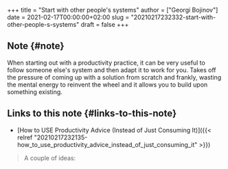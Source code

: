 +++
title = "Start with other people's systems"
author = ["Georgi Bojinov"]
date = 2021-02-17T00:00:00+02:00
slug = "20210217232332-start-with-other-people-s-systems"
draft = false
+++

## Note {#note}

When starting out with a productivity practice, it can be very useful to follow someone else's system and then
adapt it to work for you. Takes off the pressure of coming up with a solution from scratch and frankly, wasting
the mental energy to reinvent the wheel and it allows you to build upon something existing.


## Links to this note {#links-to-this-note}

-   [How to USE Productivity Advice (Instead of Just Consuming It)]({{< relref "20210217232135-how_to_use_productivity_advice_instead_of_just_consuming_it" >}})

> A couple of ideas:
